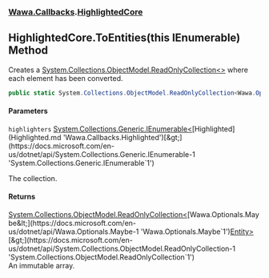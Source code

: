 ### [Wawa.Callbacks](Wawa.Callbacks.md 'Wawa.Callbacks').[HighlightedCore](HighlightedCore.md 'Wawa.Callbacks.HighlightedCore')

## HighlightedCore.ToEntities(this IEnumerable<Highlighted>) Method

Creates a [System.Collections.ObjectModel.ReadOnlyCollection&lt;&gt;](https://docs.microsoft.com/en-us/dotnet/api/System.Collections.ObjectModel.ReadOnlyCollection-1 'System.Collections.ObjectModel.ReadOnlyCollection`1') where each element has been converted.

```csharp
public static System.Collections.ObjectModel.ReadOnlyCollection<Wawa.Optionals.Maybe<Wawa.Callbacks.Entity>> ToEntities(this System.Collections.Generic.IEnumerable<Wawa.Callbacks.Highlighted> highlighters);
```
#### Parameters

<a name='Wawa.Callbacks.HighlightedCore.ToEntities(thisSystem.Collections.Generic.IEnumerable_Wawa.Callbacks.Highlighted_).highlighters'></a>

`highlighters` [System.Collections.Generic.IEnumerable&lt;](https://docs.microsoft.com/en-us/dotnet/api/System.Collections.Generic.IEnumerable-1 'System.Collections.Generic.IEnumerable`1')[Highlighted](Highlighted.md 'Wawa.Callbacks.Highlighted')[&gt;](https://docs.microsoft.com/en-us/dotnet/api/System.Collections.Generic.IEnumerable-1 'System.Collections.Generic.IEnumerable`1')

The collection.

#### Returns
[System.Collections.ObjectModel.ReadOnlyCollection&lt;](https://docs.microsoft.com/en-us/dotnet/api/System.Collections.ObjectModel.ReadOnlyCollection-1 'System.Collections.ObjectModel.ReadOnlyCollection`1')[Wawa.Optionals.Maybe&lt;](https://docs.microsoft.com/en-us/dotnet/api/Wawa.Optionals.Maybe-1 'Wawa.Optionals.Maybe`1')[Entity](Entity.md 'Wawa.Callbacks.Entity')[&gt;](https://docs.microsoft.com/en-us/dotnet/api/Wawa.Optionals.Maybe-1 'Wawa.Optionals.Maybe`1')[&gt;](https://docs.microsoft.com/en-us/dotnet/api/System.Collections.ObjectModel.ReadOnlyCollection-1 'System.Collections.ObjectModel.ReadOnlyCollection`1')  
An immutable array.